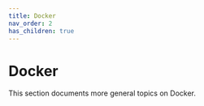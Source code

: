 ```yaml
---
title: Docker
nav_order: 2
has_children: true
---
```


# Docker

This section documents more general topics on Docker.